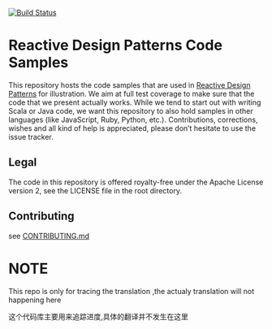[![Build Status](https://travis-ci.org/ReactiveDesignPatterns/CodeSamples.svg?branch=master)](https://travis-ci.org/ReactiveDesignPatterns/CodeSamples)

# Reactive Design Patterns Code Samples

This repository hosts the code samples that are used in [Reactive Design Patterns](https://www.manning.com/books/reactive-design-patterns) for illustration. We aim at full test coverage to make sure that the code that we present actually works. While we tend to start out with writing Scala or Java code, we want this repository to also hold samples in other languages (like JavaScript, Ruby, Python, etc.). Contributions, corrections, wishes and all kind of help is appreciated, please don’t hesitate to use the issue tracker.

## Legal

The code in this repository is offered royalty-free under the Apache License version 2, see the LICENSE file in the root directory. 

## Contributing

see [CONTRIBUTING.md](CONTRIBUTING.md)
# NOTE

This repo is only for tracing the translation ,the actualy translation will not happening here

这个代码库主要用来追踪进度,具体的翻译并不发生在这里
